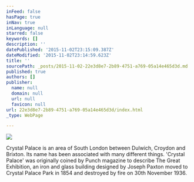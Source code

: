 ```yaml
---
inFeed: false
hasPage: true
inNav: true
inLanguage: null
starred: false
keywords: []
description: ''
datePublished: '2015-11-02T23:15:09.387Z'
dateModified: '2015-11-02T23:14:59.623Z'
title: ''
sourcePath: _posts/2015-11-02-22e3d8e7-2b89-4751-a769-05a14e465d3d.md
published: true
authors: []
publisher:
  name: null
  domain: null
  url: null
  favicon: null
url: 22e3d8e7-2b89-4751-a769-05a14e465d3d/index.html
_type: WebPage

---
```

![](https://the-grid-user-content.s3-us-west-2.amazonaws.com/1110de56-99cd-4ee4-91a5-f62d1799cbbf.jpg)

Crystal Palace is an area of South London between Dulwich, Croydon and Brixton. Its name has been associated with many different things. 'Crystal Palace' was originally coined by Punch magazine to describe The Great Exhibition, an iron and glass building designed by Joseph Paxton moved to Crystal Palace Park in 1854 and destroyed by fire on 30th November 1936\.
